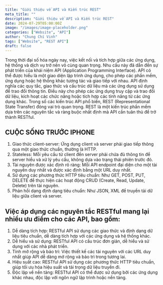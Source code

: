 ```yaml
---
title: "Giới thiệu về API và Kiến trúc REST"
meta_title: ""
description: "Giới thiệu về API và Kiến trúc REST"
date: 2024-07-29T05:00:00Z
image: "/images/image-placeholder.png"
categories: ["Website", "API"]
author: "Chung Chí Vinh"
tags: ["Website", "REST API"]
draft: false
---
```


Trong thời đại số hóa ngày nay, việc kết nối và tích hợp giữa các ứng dụng, hệ thống và dịch vụ trở nên vô cùng quan trọng. Nhu cầu này đã dẫn đến sự phát triển của khái niệm API (Application Programming Interface).
API có thể được hiểu là một giao diện lập trình ứng dụng, cho phép các phần mềm, ứng dụng hoặc hệ thống khác tương tác và giao tiếp với nhau. API định nghĩa các quy tắc, giao thức và cấu trúc dữ liệu mà các ứng dụng sử dụng để trao đổi thông tin. Điều này cho phép các ứng dụng truy cập và trao đổi dữ liệu, kích hoạt các chức năng hoặc tích hợp các tính năng từ các ứng dụng khác.
Trong số các kiến trúc API phổ biến, REST (Representational State Transfer) đóng vai trò quan trọng. REST là một kiến trúc phần mềm dựa trên các nguyên tắc và ràng buộc nhất định mà API cần tuân thủ để trở thành RESTful.

## CUỘC SỐNG TRƯỚC IPHONE

1. Giao thức client-server: Ứng dụng client và server phải giao tiếp thông qua một giao thức chuẩn, thường là HTTP.
2. Stateless: Mỗi yêu cầu từ client đến server phải chứa đủ thông tin để server hiểu và xử lý yêu cầu, không dựa vào trạng thái phiên trước đó.
3. Tài nguyên được xác định rõ ràng: Mỗi API endpoint đại diện cho một tài nguyên duy nhất và được xác định bằng một URL duy nhất.
4. Sử dụng các phương thức HTTP tiêu chuẩn: Như GET, POST, PUT, DELETE để thực hiện các hoạt động CRUD (Create, Read, Update, Delete) trên tài nguyên.
5. Phản hồi dạng định dạng tiêu chuẩn: Như JSON, XML để truyền tải dữ liệu giữa client và server.

## Việc áp dụng các nguyên tắc RESTful mang lại nhiều ưu điểm cho các API, bao gồm:

1. Dễ dàng tích hợp: RESTful API sử dụng các giao thức và định dạng dữ liệu tiêu chuẩn, dễ dàng tích hợp với các ứng dụng và hệ thống khác.
2. Dễ hiểu và sử dụng: RESTful API có cấu trúc đơn giản, dễ hiểu và sử dụng với các nhà phát triển.
3. Tính mở rộng và bảo trì: Việc thiết kế các tài nguyên với các URL duy nhất giúp API dễ dàng mở rộng và bảo trì trong tương lai.
4. Hiệu suất cao: RESTful API sử dụng các phương thức HTTP tiêu chuẩn, giúp tối ưu hóa hiệu suất và tải trọng dữ liệu truyền đi.
5. Độc lập về nền tảng: RESTful API có thể được sử dụng bởi các ứng dụng khác nhau, độc lập với ngôn ngữ lập trình hoặc nền tảng.

